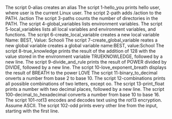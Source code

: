 The script 0-alias creates an alias
The script 1-hello_you prints hello user, where user is the current Linux user.
The script 2-path adds /action to the PATH. /action
The script 3-paths counts the number of directories in the PATH.
The script 4-global_variables lists environment variables.
The script 5-local_variables lists all local variables and environment variables, and functions.
The script 6-create_local_variable creates a new local variable Name: BEST, Value: Schooli
The script 7-create_global_variable reates a new global variable creates a global variable name:BEST, value:School 
The script 8-true_knowledge prints the result of the addition of 128 with the value stored in the environment variable TRUEKNOWLEDGE, followed by a new line.
The script 9-divide_and_rule prints the result of POWER divided by DIVIDE, followed by a new line.
The script 10-love_exponent_breath displays the result of BREATH to the power LOVE
The script 11-binary_to_decimal onverts a number from base 2 to base 10.
The script 12-combinations prints all possible combinations of two letters, except oo.
The script 13-print_float prints a number with two decimal places, followed by a new line.
The script 100-decimal_to_hexadecimal converts a number from base 10 to base 16.
The script 101-rot13 encodes and decodes text using the rot13 encryption. Assume ASCII.
The script 102-odd prints every other line from the input, starting with the first line.
